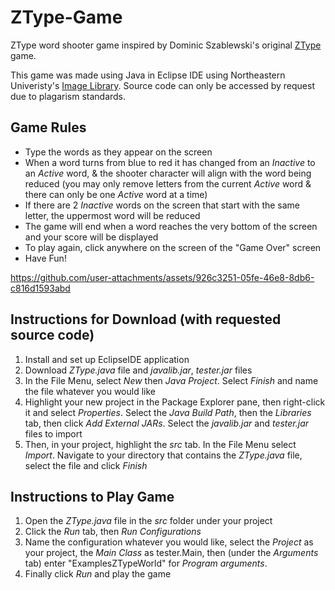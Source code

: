 # ZType-Game
ZType word shooter game inspired by Dominic Szablewski's original [ZType](https://zty.pe/) game.

This game was made using Java in Eclipse IDE using Northeastern Univeristy's [Image Library](https://course.ccs.neu.edu/cs2510h/image-doc.html). Source code can only be accessed by request due to plagarism standards. 

## Game Rules
- Type the words as they appear on the screen
- When a word turns from blue to red it has changed from an *Inactive* to an *Active* word, & the shooter character will align with the word being reduced (you may only remove letters from the current *Active* word & there can only be one *Active* word at a time)
- If there are 2 *Inactive* words on the screen that start with the same letter, the uppermost word will be reduced
- The game will end when a word reaches the very bottom of the screen and your score will be displayed
- To play again, click anywhere on the screen of the "Game Over" screen
- Have Fun!

https://github.com/user-attachments/assets/926c3251-05fe-46e8-8db6-c816d1593abd

## Instructions for Download (with requested source code)
1. Install and set up EclipseIDE application
2. Download *ZType.java* file and *javalib.jar*, *tester.jar* files
3. In the File Menu, select *New* then *Java Project*. Select *Finish* and name the file whatever you would like
4. Highlight your new project in the Package Explorer pane, then right-click it and select *Properties*. Select the *Java Build Path*, then the *Libraries* tab, then click *Add External JARs*. Select the *javalib.jar* and *tester.jar* files to import
5. Then, in your project, highlight the *src* tab. In the File Menu select *Import*. Navigate to your directory that contains the *ZType.java* file, select the file and click *Finish*

## Instructions to Play Game
1. Open the *ZType.java* file in the *src* folder under your project
2. Click the *Run* tab, then *Run Configurations*
3. Name the configuration whatever you would like, select the *Project* as your project, the *Main Class* as tester.Main, then (under the *Arguments* tab) enter "ExamplesZTypeWorld" for *Program arguments*.
4. Finally click *Run* and play the game
